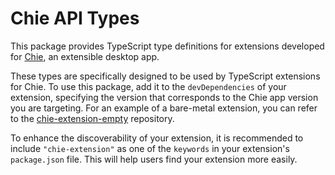# Chie API Types

This package provides TypeScript type definitions for extensions developed for
[Chie](https://chie.app), an extensible desktop app.

These types are specifically designed to be used by TypeScript extensions for
Chie. To use this package, add it to the `devDependencies` of your extension,
specifying the version that corresponds to the Chie app version you are
targeting. For an example of a bare-metal extension, you can refer to the
[chie-extension-empty](https://github.com/chieapp/chie-extension-empty)
repository.

To enhance the discoverability of your extension, it is recommended to include
`"chie-extension"` as one of the `keywords` in your extension's `package.json`
file. This will help users find your extension more easily.
